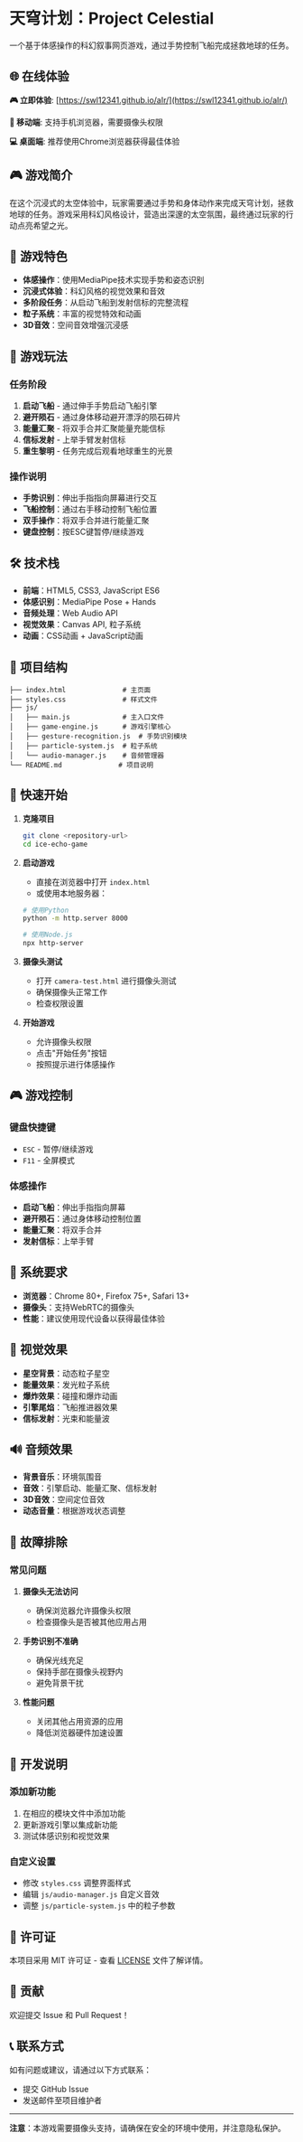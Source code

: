 # 天穹计划：Project Celestial

一个基于体感操作的科幻叙事网页游戏，通过手势控制飞船完成拯救地球的任务。

## 🌐 在线体验

**🎮 立即体验**: [https://swl12341.github.io/aIr/](https://swl12341.github.io/aIr/)

**📱 移动端**: 支持手机浏览器，需要摄像头权限

**💻 桌面端**: 推荐使用Chrome浏览器获得最佳体验

## 🎮 游戏简介

在这个沉浸式的太空体验中，玩家需要通过手势和身体动作来完成天穹计划，拯救地球的任务。游戏采用科幻风格设计，营造出深邃的太空氛围，最终通过玩家的行动点亮希望之光。

## 🚀 游戏特色

- **体感操作**：使用MediaPipe技术实现手势和姿态识别
- **沉浸式体验**：科幻风格的视觉效果和音效
- **多阶段任务**：从启动飞船到发射信标的完整流程
- **粒子系统**：丰富的视觉特效和动画
- **3D音效**：空间音效增强沉浸感

## 🎯 游戏玩法

### 任务阶段

1. **启动飞船** - 通过伸手手势启动飞船引擎
2. **避开陨石** - 通过身体移动避开漂浮的陨石碎片
3. **能量汇聚** - 将双手合并汇聚能量充能信标
4. **信标发射** - 上举手臂发射信标
5. **重生黎明** - 任务完成后观看地球重生的光景

### 操作说明

- **手势识别**：伸出手指指向屏幕进行交互
- **飞船控制**：通过右手移动控制飞船位置
- **双手操作**：将双手合并进行能量汇聚
- **键盘控制**：按ESC键暂停/继续游戏

## 🛠️ 技术栈

- **前端**：HTML5, CSS3, JavaScript ES6
- **体感识别**：MediaPipe Pose + Hands
- **音频处理**：Web Audio API
- **视觉效果**：Canvas API, 粒子系统
- **动画**：CSS动画 + JavaScript动画

## 📁 项目结构

```
├── index.html              # 主页面
├── styles.css              # 样式文件
├── js/
│   ├── main.js             # 主入口文件
│   ├── game-engine.js      # 游戏引擎核心
│   ├── gesture-recognition.js  # 手势识别模块
│   ├── particle-system.js  # 粒子系统
│   └── audio-manager.js    # 音频管理器
└── README.md              # 项目说明
```

## 🚀 快速开始

1. **克隆项目**
   ```bash
   git clone <repository-url>
   cd ice-echo-game
   ```

2. **启动游戏**
   - 直接在浏览器中打开 `index.html`
   - 或使用本地服务器：
   ```bash
   # 使用Python
   python -m http.server 8000
   
   # 使用Node.js
   npx http-server
   ```

3. **摄像头测试**
   - 打开 `camera-test.html` 进行摄像头测试
   - 确保摄像头正常工作
   - 检查权限设置

4. **开始游戏**
   - 允许摄像头权限
   - 点击"开始任务"按钮
   - 按照提示进行体感操作

## 🎮 游戏控制

### 键盘快捷键
- `ESC` - 暂停/继续游戏
- `F11` - 全屏模式

### 体感操作
- **启动飞船**：伸出手指指向屏幕
- **避开陨石**：通过身体移动控制位置
- **能量汇聚**：将双手合并
- **发射信标**：上举手臂

## 🔧 系统要求

- **浏览器**：Chrome 80+, Firefox 75+, Safari 13+
- **摄像头**：支持WebRTC的摄像头
- **性能**：建议使用现代设备以获得最佳体验

## 🎨 视觉效果

- **星空背景**：动态粒子星空
- **能量效果**：发光粒子系统
- **爆炸效果**：碰撞和爆炸动画
- **引擎尾焰**：飞船推进器效果
- **信标发射**：光束和能量波

## 🔊 音频效果

- **背景音乐**：环境氛围音
- **音效**：引擎启动、能量汇聚、信标发射
- **3D音效**：空间定位音效
- **动态音量**：根据游戏状态调整

## 🐛 故障排除

### 常见问题

1. **摄像头无法访问**
   - 确保浏览器允许摄像头权限
   - 检查摄像头是否被其他应用占用

2. **手势识别不准确**
   - 确保光线充足
   - 保持手部在摄像头视野内
   - 避免背景干扰

3. **性能问题**
   - 关闭其他占用资源的应用
   - 降低浏览器硬件加速设置

## 📝 开发说明

### 添加新功能
1. 在相应的模块文件中添加功能
2. 更新游戏引擎以集成新功能
3. 测试体感识别和视觉效果

### 自定义设置
- 修改 `styles.css` 调整界面样式
- 编辑 `js/audio-manager.js` 自定义音效
- 调整 `js/particle-system.js` 中的粒子参数

## 📄 许可证

本项目采用 MIT 许可证 - 查看 [LICENSE](LICENSE) 文件了解详情。

## 🤝 贡献

欢迎提交 Issue 和 Pull Request！

## 📞 联系方式

如有问题或建议，请通过以下方式联系：
- 提交 GitHub Issue
- 发送邮件至项目维护者

---

**注意**：本游戏需要摄像头支持，请确保在安全的环境中使用，并注意隐私保护。
